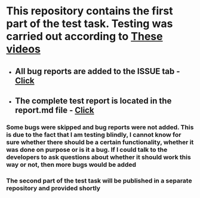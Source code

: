 # This repository contains the first part of the test task. Testing was carried out according to [These videos](https://drive.google.com/drive/folders/1FJHNHdDP3VgJJOE9SWdupOpDJtrROtVm)
* ## All bug reports are added to the ISSUE tab - [Click](https://github.com/k2wln/test-task-1/issues)
* ## The complete test report is located in the report.md file - [Click](https://github.com/k2wln/test-task-1/blob/master/report.md)

### Some bugs were skipped and bug reports were not added. This is due to the fact that I am testing blindly, I cannot know for sure whether there should be a certain functionality, whether it was done on purpose or is it a bug. If I could talk to the developers to ask questions about whether it should work this way or not, then more bugs would be added

### **The second part of the test task will be published in a separate repository and provided shortly**
